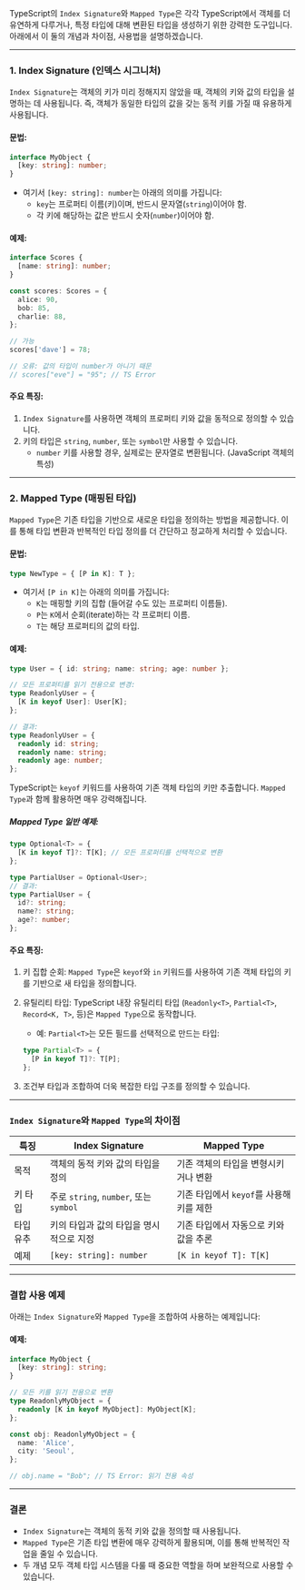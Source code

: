 TypeScript의 `Index Signature`와 `Mapped Type`은 각각 TypeScript에서 객체를 더 유연하게 다루거나, 특정 타입에 대해 변환된 타입을 생성하기 위한 강력한 도구입니다. 아래에서 이 둘의 개념과 차이점, 사용법을 설명하겠습니다.

---

### 1. Index Signature (인덱스 시그니처)

`Index Signature`는 객체의 키가 미리 정해지지 않았을 때, 객체의 키와 값의 타입을 설명하는 데 사용됩니다. 즉, 객체가 동일한 타입의 값을 갖는 동적 키를 가질 때 유용하게 사용됩니다.

#### 문법:

```ts
interface MyObject {
  [key: string]: number;
}
```

- 여기서 `[key: string]: number`는 아래의 의미를 가집니다:
  - `key`는 프로퍼티 이름(키)이며, 반드시 문자열(`string`)이어야 함.
  - 각 키에 해당하는 값은 반드시 숫자(`number`)이어야 함.

#### 예제:

```ts
interface Scores {
  [name: string]: number;
}

const scores: Scores = {
  alice: 90,
  bob: 85,
  charlie: 88,
};

// 가능
scores['dave'] = 78;

// 오류: 값의 타입이 number가 아니기 때문
// scores["eve"] = "95"; // TS Error
```

#### 주요 특징:

1. `Index Signature`를 사용하면 객체의 프로퍼티 키와 값을 동적으로 정의할 수 있습니다.
2. 키의 타입은 `string`, `number`, 또는 `symbol`만 사용할 수 있습니다.
   - `number` 키를 사용할 경우, 실제로는 문자열로 변환됩니다. (JavaScript 객체의 특성)

---

### 2. Mapped Type (매핑된 타입)

`Mapped Type`은 기존 타입을 기반으로 새로운 타입을 정의하는 방법을 제공합니다. 이를 통해 타입 변환과 반복적인 타입 정의를 더 간단하고 정교하게 처리할 수 있습니다.

#### 문법:

```ts
type NewType = { [P in K]: T };
```

- 여기서 `[P in K]`는 아래의 의미를 가집니다:
  - `K`는 매핑할 키의 집합 (들어갈 수도 있는 프로퍼티 이름들).
  - `P`는 `K`에서 순회(iterate)하는 각 프로퍼티 이름.
  - `T`는 해당 프로퍼티의 값의 타입.

#### 예제:

```ts
type User = { id: string; name: string; age: number };

// 모든 프로퍼티를 읽기 전용으로 변경:
type ReadonlyUser = {
  [K in keyof User]: User[K];
};

// 결과:
type ReadonlyUser = {
  readonly id: string;
  readonly name: string;
  readonly age: number;
};
```

TypeScript는 `keyof` 키워드를 사용하여 기존 객체 타입의 키만 추출합니다. `Mapped Type`과 함께 활용하면 매우 강력해집니다.

##### Mapped Type 일반 예제:

```ts
type Optional<T> = {
  [K in keyof T]?: T[K]; // 모든 프로퍼티를 선택적으로 변환
};

type PartialUser = Optional<User>;
// 결과:
type PartialUser = {
  id?: string;
  name?: string;
  age?: number;
};
```

#### 주요 특징:

1. 키 집합 순회: `Mapped Type`은 `keyof`와 `in` 키워드를 사용하여 기존 객체 타입의 키를 기반으로 새 타입을 정의합니다.
2. 유틸리티 타입: TypeScript 내장 유틸리티 타입 (`Readonly<T>`, `Partial<T>`, `Record<K, T>`, 등)은 `Mapped Type`으로 동작합니다.

   - 예: `Partial<T>`는 모든 필드를 선택적으로 만드는 타입:

   ```ts
   type Partial<T> = {
     [P in keyof T]?: T[P];
   };
   ```

3. 조건부 타입과 조합하여 더욱 복잡한 타입 구조를 정의할 수 있습니다.

---

### `Index Signature`와 `Mapped Type`의 차이점

| 특징      | Index Signature                         | Mapped Type                              |
| --------- | --------------------------------------- | ---------------------------------------- |
| 목적      | 객체의 동적 키와 값의 타입을 정의       | 기존 객체의 타입을 변형시키거나 변환     |
| 키 타입   | 주로 `string`, `number`, 또는 `symbol`  | 기존 타입에서 `keyof`를 사용해 키를 제한 |
| 타입 유추 | 키의 타입과 값의 타입을 명시적으로 지정 | 기존 타입에서 자동으로 키와 값을 추론    |
| 예제      | `[key: string]: number`                 | `[K in keyof T]: T[K]`                   |

---

### 결합 사용 예제

아래는 `Index Signature`와 `Mapped Type`을 조합하여 사용하는 예제입니다:

#### 예제:

```ts
interface MyObject {
  [key: string]: string;
}

// 모든 키를 읽기 전용으로 변환
type ReadonlyMyObject = {
  readonly [K in keyof MyObject]: MyObject[K];
};

const obj: ReadonlyMyObject = {
  name: 'Alice',
  city: 'Seoul',
};

// obj.name = "Bob"; // TS Error: 읽기 전용 속성
```

---

### 결론

- `Index Signature`는 객체의 동적 키와 값을 정의할 때 사용됩니다.
- `Mapped Type`은 기존 타입 변환에 매우 강력하게 활용되며, 이를 통해 반복적인 작업을 줄일 수 있습니다.
- 두 개념 모두 객체 타입 시스템을 다룰 때 중요한 역할을 하며 보완적으로 사용할 수 있습니다.

